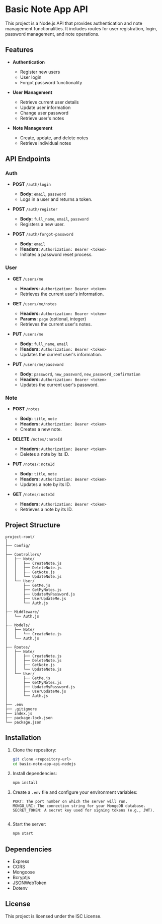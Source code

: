 # Basic Note App API

This project is a Node.js API that provides authentication and note management functionalities. It includes routes for user registration, login, password management, and note operations.

## Features

- **Authentication**
  - Register new users
  - User login
  - Forgot password functionality

- **User Management**
  - Retrieve current user details
  - Update user information
  - Change user password
  - Retrieve user's notes

- **Note Management**
  - Create, update, and delete notes
  - Retrieve individual notes

## API Endpoints

### Auth

- **POST** `/auth/login`
  - **Body:** `email`, `password`
  - Logs in a user and returns a token.

- **POST** `/auth/register`
  - **Body:** `full_name`, `email`, `password`
  - Registers a new user.

- **POST** `/auth/forgot-password`
  - **Body:** `email`
  - **Headers:** `Authorization: Bearer <token>`
  - Initiates a password reset process.

### User

- **GET** `/users/me`
  - **Headers:** `Authorization: Bearer <token>`
  - Retrieves the current user's information.

- **GET** `/users/me/notes`
  - **Headers:** `Authorization: Bearer <token>`
  - **Params:** `page` (optional, integer)
  - Retrieves the current user's notes.

- **PUT** `/users/me`
  - **Body:** `full_name`, `email`
  - **Headers:** `Authorization: Bearer <token>`
  - Updates the current user's information.

- **PUT** `/users/me/password`
  - **Body:** `password`, `new_password`, `new_password_confirmation`
  - **Headers:** `Authorization: Bearer <token>`
  - Updates the current user's password.

### Note

- **POST** `/notes`
  - **Body:** `title`, `note`
  - **Headers:** `Authorization: Bearer <token>`
  - Creates a new note.

- **DELETE** `/notes/:noteId`
  - **Headers:** `Authorization: Bearer <token>`
  - Deletes a note by its ID.

- **PUT** `/notes/:noteId`
  - **Body:** `title`, `note`
  - **Headers:** `Authorization: Bearer <token>`
  - Updates a note by its ID.

- **GET** `/notes/:noteId`
  - **Headers:** `Authorization: Bearer <token>`
  - Retrieves a note by its ID.

## Project Structure

```
project-root/
│
├── Config/
│
├── Controllers/
│   ├── Note/
│   │   ├── CreateNote.js
│   │   ├── DeleteNote.js
│   │   ├── GetNote.js
│   │   └── UpdateNote.js
│   └── User/
│       ├── GetMe.js
│       ├── GetMyNotes.js
│       ├── UpdateMyPassword.js
│       ├── UserUpdateMe.js
│       └── Auth.js
│
├── Middleware/
│   └── Auth.js
│
├── Models/
│   ├── Note/
│   │   └── CreateNote.js
│   └── Auth.js
│
├── Routes/
│   ├── Note/
│   │   ├── CreateNote.js
│   │   ├── DeleteNote.js
│   │   ├── GetNote.js
│   │   └── UpdateNote.js
│   └── User/
│       ├── GetMe.js
│       ├── GetMyNotes.js
│       ├── UpdateMyPassword.js
│       ├── UserUpdateMe.js
│       └── Auth.js
│
├── .env
├── .gitignore
├── index.js
├── package-lock.json
└── package.json
```

## Installation

1. Clone the repository:

   ```bash
   git clone <repository-url>
   cd basic-note-app-api-nodejs
   ```

2. Install dependencies:

   ```bash
   npm install
   ```

3. Create a `.env` file and configure your environment variables:
   ```plaintext
   PORT: The port number on which the server will run.
   MONGO_URI: The connection string for your MongoDB database.
   SECRET_TOKEN: A secret key used for signing tokens (e.g., JWT).


5. Start the server:

   ```bash
   npm start
   ```

## Dependencies

- Express
- CORS
- Mongoose
- Bcryptjs
- JSONWebToken
- Dotenv

## License

This project is licensed under the ISC License.
